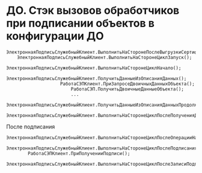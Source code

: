 # ДО. Стэк вызовов обработчиков при подписании объектов в конфигурации ДО

	ЭлектроннаяПодписьСлужебныйКлиент.ВыполнитьНаСторонеПослеВыгрузкиСертификата();
		ЭлектроннаяПодписьСлужебныйКлиент.ВыполнитьНаСторонеЦиклЗапуск();
				ЭлектроннаяПодписьСлужебныйКлиент.ВыполнитьНаСторонеЦиклНачало();
					ЭлектроннаяПодписьСлужебныйКлиент.ПолучитьДанныеИзОписанияДанных();
						РаботаСЭПКлиент.ПриЗапросеДвоичныхДанныхОбъекта();
							РаботаСЭП.ПолучитьДвоичныеДанныеОбъекта();
							...
							ЭлектроннаяПодписьСлужебныйКлиент.ПолучитьДанныеИзОписанияДанныхПродолжение();
									ЭлектроннаяПодписьСлужебныйКлиент.ВыполнитьНаСторонеЦиклПослеПолученияДанных();


После подписания

	ЭлектроннаяПодписьСлужебныйКлиент.ВыполнитьНаСторонеЦиклПослеОперацииНаКлиенте();
		ЭлектроннаяПодписьСлужебныйКлиент.ВыполнитьНаСторонеЦиклПослеПодписания();
			РаботаСЭПКлиент.ПриПолученииПодписи();
				ЭлектроннаяПодписьСлужебныйКлиент.ВыполнитьНаСторонеЦиклПослеЗаписиПодписи();
